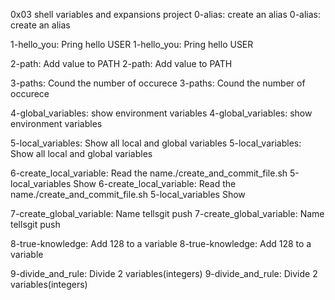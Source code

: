 0x03 shell variables and expansions project
0-alias: create an alias
0-alias: create an alias

1-hello_you: Pring hello USER
1-hello_you: Pring hello USER

2-path: Add value to PATH
2-path: Add value to PATH

3-paths: Cound the number of occurece
3-paths: Cound the number of occurece

4-global_variables: show environment variables
4-global_variables: show environment variables

5-local_variables: Show all local and global variables
5-local_variables: Show all local and global variables

6-create_local_variable: Read the name./create_and_commit_file.sh 5-local_variables Show
6-create_local_variable: Read the name./create_and_commit_file.sh 5-local_variables Show

7-create_global_variable: Name tellsgit push
7-create_global_variable: Name tellsgit push

8-true-knowledge: Add 128 to a variable
8-true-knowledge: Add 128 to a variable

9-divide_and_rule: Divide 2 variables(integers)
9-divide_and_rule: Divide 2 variables(integers)

